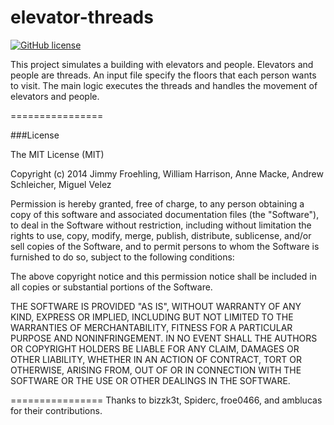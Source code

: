 elevator-threads
================

[![GitHub license](https://img.shields.io/badge/license-MIT-blue.svg)](https://raw.githubusercontent.com/mijecu25/dsa/master/LICENSE)

This project simulates a building with elevators and people. Elevators and people are threads. An input file specify the floors that each person wants to visit. The main logic executes the threads and handles the movement of elevators and people.

================

###License

The MIT License (MIT)

Copyright (c) 2014 Jimmy Froehling, William Harrison, Anne Macke, Andrew Schleicher, Miguel Velez

Permission is hereby granted, free of charge, to any person obtaining a copy
of this software and associated documentation files (the "Software"), to deal
in the Software without restriction, including without limitation the rights
to use, copy, modify, merge, publish, distribute, sublicense, and/or sell
copies of the Software, and to permit persons to whom the Software is
furnished to do so, subject to the following conditions:

The above copyright notice and this permission notice shall be included in all
copies or substantial portions of the Software.

THE SOFTWARE IS PROVIDED "AS IS", WITHOUT WARRANTY OF ANY KIND, EXPRESS OR
IMPLIED, INCLUDING BUT NOT LIMITED TO THE WARRANTIES OF MERCHANTABILITY,
FITNESS FOR A PARTICULAR PURPOSE AND NONINFRINGEMENT. IN NO EVENT SHALL THE
AUTHORS OR COPYRIGHT HOLDERS BE LIABLE FOR ANY CLAIM, DAMAGES OR OTHER
LIABILITY, WHETHER IN AN ACTION OF CONTRACT, TORT OR OTHERWISE, ARISING FROM,
OUT OF OR IN CONNECTION WITH THE SOFTWARE OR THE USE OR OTHER DEALINGS IN THE
SOFTWARE.

================
Thanks to bizzk3t, Spiderc, froe0466, and amblucas for their contributions. 
